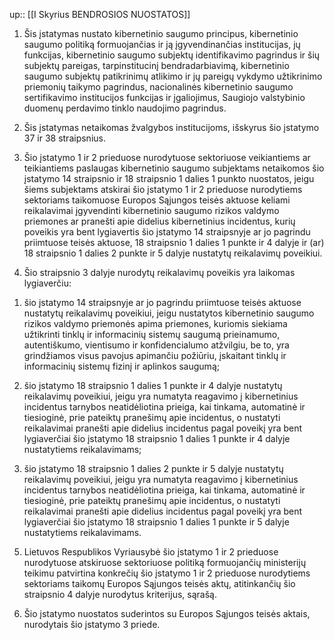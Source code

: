 up:: [[I Skyrius BENDROSIOS NUOSTATOS]]

1. Šis įstatymas nustato kibernetinio saugumo principus, kibernetinio saugumo politiką formuojančias ir ją įgyvendinančias institucijas, jų funkcijas, kibernetinio saugumo subjektų identifikavimo pagrindus ir šių subjektų pareigas, tarpinstitucinį bendradarbiavimą, kibernetinio saugumo subjektų patikrinimų atlikimo ir jų pareigų vykdymo užtikrinimo priemonių taikymo pagrindus, nacionalinės kibernetinio saugumo sertifikavimo institucijos funkcijas ir įgaliojimus, Saugiojo valstybinio duomenų perdavimo tinklo naudojimo pagrindus.

2. Šis įstatymas netaikomas žvalgybos institucijoms, išskyrus šio įstatymo 37 ir 38 straipsnius.

3. Šio įstatymo 1 ir 2 prieduose nurodytuose sektoriuose veikiantiems ar teikiantiems paslaugas kibernetinio saugumo subjektams netaikomos šio įstatymo 14 straipsnio ir 18 straipsnio 1 dalies 1 punkto nuostatos, jeigu šiems subjektams atskirai šio įstatymo 1 ir 2 prieduose nurodytiems sektoriams taikomuose Europos Sąjungos teisės aktuose keliami reikalavimai įgyvendinti kibernetinio saugumo rizikos valdymo priemones ar pranešti apie didelius kibernetinius incidentus, kurių poveikis yra bent lygiavertis šio įstatymo 14 straipsnyje ar jo pagrindu priimtuose teisės aktuose, 18 straipsnio 1 dalies 1 punkte ir 4 dalyje ir (ar) 18 straipsnio 1 dalies 2 punkte ir 5 dalyje nustatytų reikalavimų poveikiui.

4. Šio straipsnio 3 dalyje nurodytų reikalavimų poveikis yra laikomas lygiaverčiu:

1) šio įstatymo 14 straipsnyje ar jo pagrindu priimtuose teisės aktuose nustatytų reikalavimų poveikiui, jeigu nustatytos kibernetinio saugumo rizikos valdymo priemonės apima priemones, kuriomis siekiama užtikrinti tinklų ir informacinių sistemų saugumą prieinamumo, autentiškumo, vientisumo ir konfidencialumo atžvilgiu, be to, yra grindžiamos visus pavojus apimančiu požiūriu, įskaitant tinklų ir informacinių sistemų fizinį ir aplinkos saugumą;

2) šio įstatymo 18 straipsnio 1 dalies 1 punkte ir 4 dalyje nustatytų reikalavimų poveikiui, jeigu yra numatyta reagavimo į kibernetinius incidentus tarnybos neatidėliotina prieiga, kai tinkama, automatinė ir tiesioginė, prie pateiktų pranešimų apie incidentus, o nustatyti reikalavimai pranešti apie didelius incidentus pagal poveikį yra bent lygiaverčiai šio įstatymo 18 straipsnio 1 dalies 1 punkte ir 4 dalyje nustatytiems reikalavimams;

3) šio įstatymo 18 straipsnio 1 dalies 2 punkte ir 5 dalyje nustatytų reikalavimų poveikiui, jeigu yra numatyta reagavimo į kibernetinius incidentus tarnybos neatidėliotina prieiga, kai tinkama, automatinė ir tiesioginė, prie pateiktų pranešimų apie incidentus, o nustatyti reikalavimai pranešti apie didelius incidentus pagal poveikį yra bent lygiaverčiai šio įstatymo 18 straipsnio 1 dalies 1 punkte ir 5 dalyje nustatytiems reikalavimams.

5. Lietuvos Respublikos Vyriausybė šio įstatymo 1 ir 2 prieduose nurodytuose atskiruose sektoriuose politiką formuojančių ministerijų teikimu patvirtina konkrečių šio įstatymo 1 ir 2 prieduose nurodytiems sektoriams taikomų Europos Sąjungos teisės aktų, atitinkančių šio straipsnio 4 dalyje nurodytus kriterijus, sąrašą.

6. Šio įstatymo nuostatos suderintos su Europos Sąjungos teisės aktais, nurodytais šio įstatymo 3 priede.